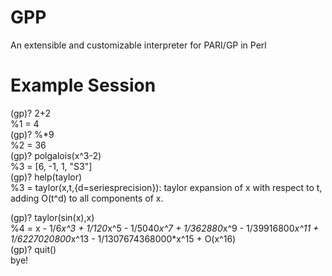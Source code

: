 GPP
===

An extensible and customizable interpreter for PARI/GP in Perl

Example Session
===============

(gp)? 2+2                                                                                                                                                                                                                                                                      
 %1 = 4                                                                                                                                                                                                                                                                        
(gp)? %*9                                                                                                                                                                                                                                                                      
 %2 = 36                                                                                                                                                                                                                                                                       
(gp)? polgalois(x^3-2)                                                                                                                                                                                                                                                         
 %3 = [6, -1, 1, "S3"]                                                                                                                                                                                                                                                         
(gp)? help(taylor)                                                                                                                                                                                                                                                             
 %3 = taylor(x,t,{d=seriesprecision}): taylor expansion of x with respect to t, adding O(t^d) to all components of x.                                                                                                                                                          
                                                                                                                                                                                                                                                                               
(gp)? taylor(sin(x),x)                                                                                                                                                                                                                                                         
 %4 = x - 1/6*x^3 + 1/120*x^5 - 1/5040*x^7 + 1/362880*x^9 - 1/39916800*x^11 + 1/6227020800*x^13 - 1/1307674368000*x^15 + O(x^16)                                                                                                                                               
(gp)? quit()                                                                                                                                                                                                                                                                   
bye!